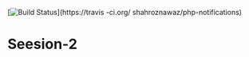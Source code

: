 [![Build Status](https://travis-ci.org/shahroznawaz/php-notifications.svg?branch=master)](https://travis -ci.org/ shahroznawaz/php-notifications)
# Seesion-2


